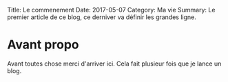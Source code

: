 Title: Le commenement
Date: 2017-05-07
Category: Ma vie
Summary: Le premier article de ce blog, ce derniver va définir les grandes ligne.

# Avant propo

Avant toutes chose merci d'arriver ici. Cela fait plusieur fois que je lance un blog.